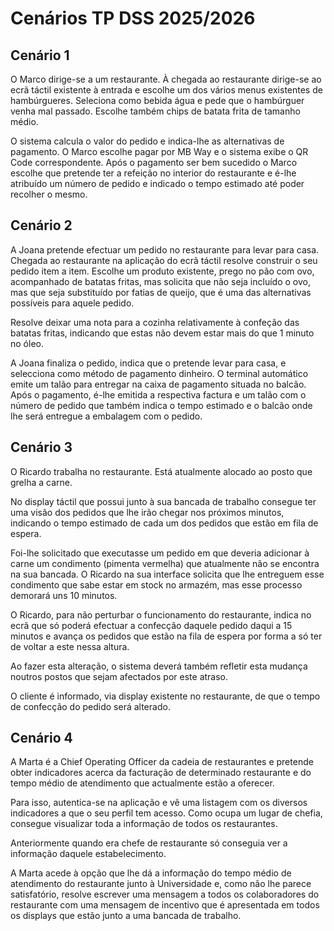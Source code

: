 
# Cenários TP DSS 2025/2026

## Cenário 1

O Marco dirige-se a um restaurante. À chegada ao restaurante dirige-se ao ecrã táctil existente à entrada e escolhe um dos vários menus existentes de hambúrgueres. Seleciona como bebida água e pede que o hambúrguer venha mal passado. Escolhe também chips de batata frita de tamanho médio.

O sistema calcula o valor do pedido e indica-lhe as alternativas de pagamento. O Marco escolhe pagar por MB Way e o sistema exibe o QR Code correspondente. Após o pagamento ser bem sucedido o Marco escolhe que pretende ter a refeição no interior do restaurante e é-lhe atribuído um número de pedido e indicado o tempo estimado até poder recolher o mesmo.


## Cenário 2

A Joana pretende efectuar um pedido no restaurante para levar para casa. Chegada ao restaurante na aplicação do ecrã táctil resolve construir o seu pedido item a item. Escolhe um produto existente, prego no pão com ovo, acompanhado de batatas fritas, mas solicita que não seja incluído o ovo, mas que seja substituído por fatias de queijo, que é uma das alternativas possíveis para aquele pedido.

Resolve deixar uma nota para a cozinha relativamente à confeção das batatas fritas, indicando que estas não devem estar mais do que 1 minuto no óleo.

A Joana finaliza o pedido, indica que o pretende levar para casa, e selecciona como método de pagamento dinheiro. O terminal automático emite um talão para entregar na caixa de pagamento situada no balcão. Após o pagamento, é-lhe emitida a respectiva factura e um talão com o número de pedido que também indica o tempo estimado e o balcão onde lhe será entregue a embalagem com o pedido.


## Cenário 3

O Ricardo trabalha no restaurante. Está atualmente alocado ao posto que grelha a carne.

No display táctil que possui junto à sua bancada de trabalho consegue ter uma visão dos pedidos que lhe irão chegar nos próximos minutos, indicando o tempo estimado de cada um dos pedidos que estão em fila de espera.

Foi-lhe solicitado que executasse um pedido em que deveria adicionar à carne um condimento (pimenta vermelha) que atualmente não se encontra na sua bancada. O Ricardo na sua interface solicita que lhe entreguem esse condimento que sabe estar em stock no armazém, mas esse processo demorará uns 10 minutos.

O Ricardo, para não perturbar o funcionamento do restaurante, indica no ecrã que só poderá efectuar a confecção daquele pedido daqui a 15 minutos e avança os pedidos que estão na fila de espera por forma a só ter de voltar a este nessa altura.

Ao fazer esta alteração, o sistema deverá também refletir esta mudança noutros postos que sejam afectados por este atraso.

O cliente é informado, via display existente no restaurante, de que o tempo de confecção do pedido será alterado.


## Cenário 4

A Marta é a Chief Operating Officer da cadeia de restaurantes e pretende obter indicadores acerca da facturação de determinado restaurante e do tempo médio de atendimento que actualmente estão a oferecer.

Para isso, autentica-se na aplicação e vê uma listagem com os diversos indicadores a que o seu perfil tem acesso. Como ocupa um lugar de chefia, consegue visualizar toda a informação de todos os restaurantes.

Anteriormente quando era chefe de restaurante só conseguia ver a informação daquele estabelecimento.

A Marta acede à opção que lhe dá a informação do tempo médio de atendimento do restaurante junto à Universidade e, como não lhe parece satisfatório, resolve escrever uma mensagem a todos os colaboradores do restaurante com uma mensagem de incentivo que é apresentada em todos os displays que estão junto a uma bancada de trabalho.



